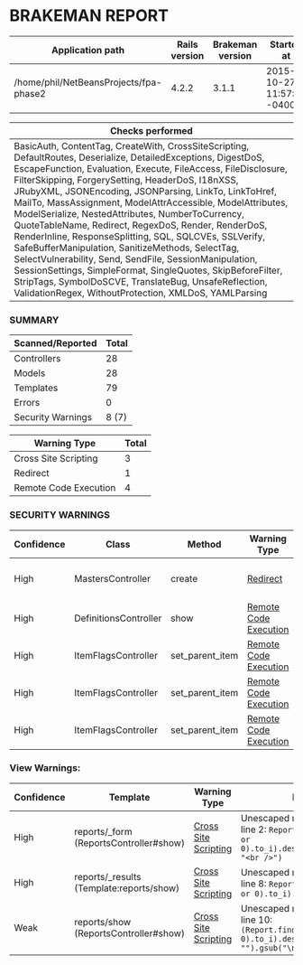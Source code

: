 # BRAKEMAN REPORT

| Application path                       | Rails version | Brakeman version | Started at                | Duration            |
|----------------------------------------|---------------|------------------|---------------------------|---------------------|
| /home/phil/NetBeansProjects/fpa-phase2 | 4.2.2         | 3.1.1            | 2015-10-27 11:57:05 -0400 | 3.950592763 seconds |

| Checks performed                                                                                                                                                                                                                                                                                                                                                                                                                                                                                                                                                                                                                                                                                                                                                                                                                 |
|----------------------------------------------------------------------------------------------------------------------------------------------------------------------------------------------------------------------------------------------------------------------------------------------------------------------------------------------------------------------------------------------------------------------------------------------------------------------------------------------------------------------------------------------------------------------------------------------------------------------------------------------------------------------------------------------------------------------------------------------------------------------------------------------------------------------------------|
| BasicAuth, ContentTag, CreateWith, CrossSiteScripting, DefaultRoutes, Deserialize, DetailedExceptions, DigestDoS, EscapeFunction, Evaluation, Execute, FileAccess, FileDisclosure, FilterSkipping, ForgerySetting, HeaderDoS, I18nXSS, JRubyXML, JSONEncoding, JSONParsing, LinkTo, LinkToHref, MailTo, MassAssignment, ModelAttrAccessible, ModelAttributes, ModelSerialize, NestedAttributes, NumberToCurrency, QuoteTableName, Redirect, RegexDoS, Render, RenderDoS, RenderInline, ResponseSplitting, SQL, SQLCVEs, SSLVerify, SafeBufferManipulation, SanitizeMethods, SelectTag, SelectVulnerability, Send, SendFile, SessionManipulation, SessionSettings, SimpleFormat, SingleQuotes, SkipBeforeFilter, StripTags, SymbolDoSCVE, TranslateBug, UnsafeReflection, ValidationRegex, WithoutProtection, XMLDoS, YAMLParsing |

### SUMMARY

| Scanned/Reported  | Total |
|-------------------|-------|
| Controllers       | 28    |
| Models            | 28    |
| Templates         | 79    |
| Errors            | 0     |
| Security Warnings | 8 (7) |

| Warning Type          | Total |
|-----------------------|-------|
| Cross Site Scripting  | 3     |
| Redirect              | 1     |
| Remote Code Execution | 4     |

### SECURITY WARNINGS

| Confidence | Class                 | Method          | Warning Type                                                                                  | Message                                                                                                                                                                                                |
|------------|-----------------------|-----------------|-----------------------------------------------------------------------------------------------|--------------------------------------------------------------------------------------------------------------------------------------------------------------------------------------------------------|
| High       | MastersController     | create          | [Redirect](http://brakemanscanner.org/docs/warning_types/redirect/)                           | Possible unprotected redirect near line 79: `redirect_to(Master.create_master_records(current_user), :notice => ("Created Master Record with MSID #{Master.create_master_records(current_user).id}"))` |
| High       | DefinitionsController | show            | [Remote Code Execution](http://brakemanscanner.org/docs/warning_types/remote_code_execution/) | Unsafe reflection method constantize called with parameter value near line 23: `params[:id].classify.constantize`                                                                                      |
| High       | ItemFlagsController   | set_parent_item | [Remote Code Execution](http://brakemanscanner.org/docs/warning_types/remote_code_execution/) | Unsafe reflection method constantize called with parameter value near line 59: `params[:item_controller].singularize.camelize.constantize`                                                             |
| High       | ItemFlagsController   | set_parent_item | [Remote Code Execution](http://brakemanscanner.org/docs/warning_types/remote_code_execution/) | Unsafe reflection method constantize called with parameter value near line 61: `params[:item_controller].singularize.camelize.constantize`                                                             |
| High       | ItemFlagsController   | set_parent_item | [Remote Code Execution](http://brakemanscanner.org/docs/warning_types/remote_code_execution/) | Unsafe reflection method constantize called with parameter value near line 63: `"DynamicModel::#{params[:item_controller].singularize.camelize}".constantize`                                          |

### View Warnings:

| Confidence | Template                                 | Warning Type                                                                               | Message                                                                                                                 |
|------------|------------------------------------------|--------------------------------------------------------------------------------------------|-------------------------------------------------------------------------------------------------------------------------|
| High       | reports/_form (ReportsController#show)   | [Cross Site Scripting](http://brakemanscanner.org/docs/warning_types/cross_site_scripting) | Unescaped model attribute near line 2: `Report.find((params[:id] or 0).to_i).description.gsub("\n", "<br />")`          |
| High       | reports/_results (Template:reports/show) | [Cross Site Scripting](http://brakemanscanner.org/docs/warning_types/cross_site_scripting) | Unescaped model attribute near line 8: `Report.find((params[:id] or 0).to_i).clean_sql`                                 |
| Weak       | reports/show (ReportsController#show)    | [Cross Site Scripting](http://brakemanscanner.org/docs/warning_types/cross_site_scripting) | Unescaped model attribute near line 10: `(Report.find((params[:id] or 0).to_i).description or "").gsub("\n", "<br />")` |

